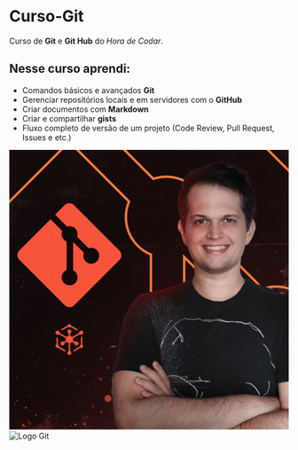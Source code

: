 # Curso-Git

Curso de **Git** e **Git Hub** do *Hora de Codar*.

## Nesse curso aprendi:

* Comandos básicos e avançados **Git**
* Gerenciar repositórios locais e em servidores com o **GitHub**
* Criar documentos com **Markdown**
* Criar e compartilhar **gists**
* Fluxo completo de versão de um projeto (Code Review, Pull Request, Issues e etc.)

![Curso Git](img/curso-git-hora-de-codar.png)
![Logo Git](https://git-scm.com/images/logos/downloads/Git-Icon-1788C.png)